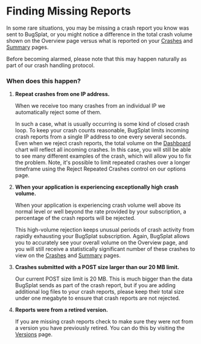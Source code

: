 # Finding Missing Reports

In some rare situations, you may be missing a crash report you know was sent to BugSplat, or you might notice a difference in the total crash volume shown on the Overview page versus what is reported on your [Crashes](https://app.bugsplat.com/v2/crashes) and [Summary](https://app.bugsplat.com/v2/summary) pages.

Before becoming alarmed, please note that this may happen naturally as part of our crash handling protocol.

### When does this happen?

1.  **Repeat crashes from one IP address.**

    When we receive too many crashes from an individual IP we automatically reject some of them.

    In such a case, what is usually occurring is some kind of closed crash loop. To keep your crash counts reasonable, BugSplat limits incoming crash reports from a single IP address to one every several seconds. Even when we reject crash reports, the total volume on the [Dashboard](https://app.bugsplat.com/v2/dashboard) chart will reflect all incoming crashes. In this case, you will still be able to see many different examples of the crash, which will allow you to fix the problem.  Note, it's possible to limit repeated crashes over a longer timeframe using the Reject Repeated Crashes control on our options page.&#x20;
2.  **When your application is experiencing exceptionally high crash volume.**

    When your application is experiencing crash volume well above its normal level or well beyond the rate provided by your subscription, a percentage of the crash reports will be rejected.

    This high-volume rejection keeps unusual periods of crash activity from rapidly exhausting your BugSplat subscription. Again, BugSplat allows you to accurately see your overall volume on the Overview page, and you will still receive a statistically significant number of these crashes to view on the [Crashes](https://app.bugsplat.com/v2/crashes) and [Summary](https://app.bugsplat.com/v2/summary) pages.
3.  **Crashes submitted with a POST size larger than our 20 MB limit.**

    Our current POST size limit is 20 MB. This is much bigger than the data BugSplat sends as part of the crash report, but if you are adding additional log files to your crash reports, please keep their total size under one megabyte to ensure that crash reports are not rejected.
4.  **Reports were from a retired version.**

    If you are missing crash reports check to make sure they were not from a version you have previously retired. You can do this by visiting the [Versions](https://app.bugsplat.com/v2/versions) page.
